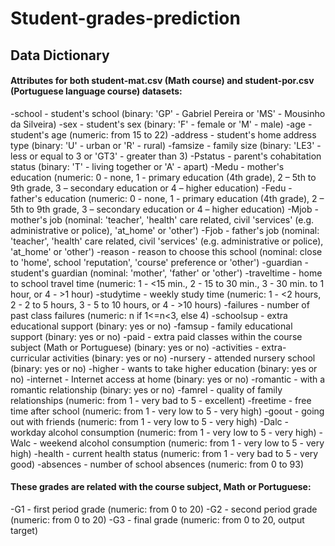 # Student-grades-prediction

## Data Dictionary
#### Attributes for both student-mat.csv (Math course) and student-por.csv (Portuguese language course) datasets:

-school - student's school (binary: 'GP' - Gabriel Pereira or 'MS' - Mousinho da Silveira)
-sex - student's sex (binary: 'F' - female or 'M' - male)
-age - student's age (numeric: from 15 to 22)
-address - student's home address type (binary: 'U' - urban or 'R' - rural)
-famsize - family size (binary: 'LE3' - less or equal to 3 or 'GT3' - greater than 3)
-Pstatus - parent's cohabitation status (binary: 'T' - living together or 'A' - apart)
-Medu - mother's education (numeric: 0 - none, 1 - primary education (4th grade), 2 – 5th to 9th grade, 3 – secondary education or 4 –   higher education)
-Fedu - father's education (numeric: 0 - none, 1 - primary education (4th grade), 2 – 5th to 9th grade, 3 – secondary education or 4 –   higher education)
-Mjob - mother's job (nominal: 'teacher', 'health' care related, civil 'services' (e.g. administrative or police), 'at_home' or       'other')
-Fjob - father's job (nominal: 'teacher', 'health' care related, civil 'services' (e.g. administrative or police), 'at_home' or 'other')
-reason - reason to choose this school (nominal: close to 'home', school 'reputation', 'course' preference or 'other')
-guardian - student's guardian (nominal: 'mother', 'father' or 'other')
-traveltime - home to school travel time (numeric: 1 - <15 min., 2 - 15 to 30 min., 3 - 30 min. to 1 hour, or 4 - >1 hour)
-studytime - weekly study time (numeric: 1 - <2 hours, 2 - 2 to 5 hours, 3 - 5 to 10 hours, or 4 - >10 hours)
-failures - number of past class failures (numeric: n if 1<=n<3, else 4)
-schoolsup - extra educational support (binary: yes or no)
-famsup - family educational support (binary: yes or no)
-paid - extra paid classes within the course subject (Math or Portuguese) (binary: yes or no)
-activities - extra-curricular activities (binary: yes or no)
-nursery - attended nursery school (binary: yes or no)
-higher - wants to take higher education (binary: yes or no)
-internet - Internet access at home (binary: yes or no)
-romantic - with a romantic relationship (binary: yes or no)
-famrel - quality of family relationships (numeric: from 1 - very bad to 5 - excellent)
-freetime - free time after school (numeric: from 1 - very low to 5 - very high)
-goout - going out with friends (numeric: from 1 - very low to 5 - very high)
-Dalc - workday alcohol consumption (numeric: from 1 - very low to 5 - very high)
-Walc - weekend alcohol consumption (numeric: from 1 - very low to 5 - very high)
-health - current health status (numeric: from 1 - very bad to 5 - very good)
-absences - number of school absences (numeric: from 0 to 93)
#### These grades are related with the course subject, Math or Portuguese:

-G1 - first period grade (numeric: from 0 to 20)
-G2 - second period grade (numeric: from 0 to 20)
-G3 - final grade (numeric: from 0 to 20, output target)

